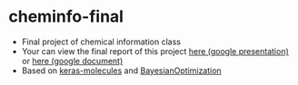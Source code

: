 # cheminfo-final
- Final project of chemical information class
- Your can view the final report of this project [here (google presentation)](https://docs.google.com/presentation/d/15uYTm8acsR4brSljnMawt4UIQRFzDaX85mou8c-VtpE/edit?usp=sharing) or [here (google document)](https://docs.google.com/document/d/1Kw9ZIM_6-vrjkMzWxH6WPxPcI3GTz9eLUCEZRdTXnBA/edit)
- Based on [keras-molecules](https://github.com/maxhodak/keras-molecules) and [BayesianOptimization](https://github.com/fmfn/BayesianOptimization)
